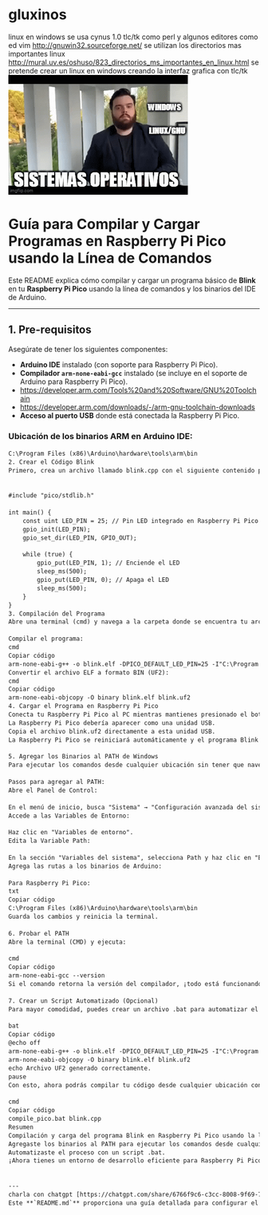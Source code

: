 # gluxinos
linux en windows 
se usa cynus 1.0
tlc/tk como perl
y algunos editores como ed vim http://gnuwin32.sourceforge.net/
se utilizan los directorios mas importantes linux http://mural.uv.es/oshuso/823_directorios_ms_importantes_en_linux.html
se pretende crear un linux en windows creando la interfaz grafica con tlc/tk
[![Alt text](89w4l0.gif)](https://www.youtube.com/watch?v=kNHYKyNpIcA)
 # Guía para Compilar y Cargar Programas en Raspberry Pi Pico usando la Línea de Comandos

Este README explica cómo compilar y cargar un programa básico de **Blink** en tu **Raspberry Pi Pico** usando la línea de comandos y los binarios del IDE de Arduino.

---

## 1. Pre-requisitos

Asegúrate de tener los siguientes componentes:

- **Arduino IDE** instalado (con soporte para Raspberry Pi Pico).
- **Compilador `arm-none-eabi-gcc`** instalado (se incluye en el soporte de Arduino para Raspberry Pi Pico).
- https://developer.arm.com/Tools%20and%20Software/GNU%20Toolchain
- https://developer.arm.com/downloads/-/arm-gnu-toolchain-downloads
- **Acceso al puerto USB** donde está conectada la Raspberry Pi Pico.

### Ubicación de los binarios ARM en Arduino IDE:
```txt
C:\Program Files (x86)\Arduino\hardware\tools\arm\bin
2. Crear el Código Blink
Primero, crea un archivo llamado blink.cpp con el siguiente contenido para encender y apagar el LED integrado en la Raspberry Pi Pico:


#include "pico/stdlib.h"

int main() {
    const uint LED_PIN = 25; // Pin LED integrado en Raspberry Pi Pico
    gpio_init(LED_PIN);
    gpio_set_dir(LED_PIN, GPIO_OUT);

    while (true) {
        gpio_put(LED_PIN, 1); // Enciende el LED
        sleep_ms(500);
        gpio_put(LED_PIN, 0); // Apaga el LED
        sleep_ms(500);
    }
}
3. Compilación del Programa
Abre una terminal (cmd) y navega a la carpeta donde se encuentra tu archivo blink.cpp. Luego, ejecuta los siguientes comandos para compilar y generar el archivo UF2.

Compilar el programa:
cmd
Copiar código
arm-none-eabi-g++ -o blink.elf -DPICO_DEFAULT_LED_PIN=25 -I"C:\Program Files (x86)\Arduino\hardware\arduino\mbed_rp2040\cores\arduino" -I"C:\Program Files (x86)\Arduino\hardware\arduino\mbed_rp2040\variants\RASPBERRY_PI_PICO" blink.cpp
Convertir el archivo ELF a formato BIN (UF2):
cmd
Copiar código
arm-none-eabi-objcopy -O binary blink.elf blink.uf2
4. Cargar el Programa en Raspberry Pi Pico
Conecta tu Raspberry Pi Pico al PC mientras mantienes presionado el botón BOOTSEL.
La Raspberry Pi Pico debería aparecer como una unidad USB.
Copia el archivo blink.uf2 directamente a esta unidad USB.
La Raspberry Pi Pico se reiniciará automáticamente y el programa Blink comenzará a ejecutarse, haciendo que el LED parpadee.

5. Agregar los Binarios al PATH de Windows
Para ejecutar los comandos desde cualquier ubicación sin tener que navegar a la carpeta específica, puedes agregar los binarios del compilador arm-none-eabi-gcc al PATH de Windows.

Pasos para agregar al PATH:
Abre el Panel de Control:

En el menú de inicio, busca "Sistema" → "Configuración avanzada del sistema".
Accede a las Variables de Entorno:

Haz clic en "Variables de entorno".
Edita la Variable Path:

En la sección "Variables del sistema", selecciona Path y haz clic en "Editar".
Agrega las rutas a los binarios de Arduino:

Para Raspberry Pi Pico:
txt
Copiar código
C:\Program Files (x86)\Arduino\hardware\tools\arm\bin
Guarda los cambios y reinicia la terminal.

6. Probar el PATH
Abre la terminal (CMD) y ejecuta:

cmd
Copiar código
arm-none-eabi-gcc --version
Si el comando retorna la versión del compilador, ¡todo está funcionando correctamente!

7. Crear un Script Automatizado (Opcional)
Para mayor comodidad, puedes crear un archivo .bat para automatizar el proceso de compilación y carga. Por ejemplo, crea un archivo llamado compile_pico.bat con el siguiente contenido:

bat
Copiar código
@echo off
arm-none-eabi-g++ -o blink.elf -DPICO_DEFAULT_LED_PIN=25 -I"C:\Program Files (x86)\Arduino\hardware\arduino\mbed_rp2040\cores\arduino" -I"C:\Program Files (x86)\Arduino\hardware\arduino\mbed_rp2040\variants\RASPBERRY_PI_PICO" %1
arm-none-eabi-objcopy -O binary blink.elf blink.uf2
echo Archivo UF2 generado correctamente.
pause
Con esto, ahora podrás compilar tu código desde cualquier ubicación con el siguiente comando:

cmd
Copiar código
compile_pico.bat blink.cpp
Resumen
Compilación y carga del programa Blink en Raspberry Pi Pico usando la línea de comandos.
Agregaste los binarios al PATH para ejecutar los comandos desde cualquier ubicación.
Automatizaste el proceso con un script .bat.
¡Ahora tienes un entorno de desarrollo eficiente para Raspberry Pi Pico! Si encuentras algún problema, no dudes en consultar o preguntar. 🚀😊


---
charla con chatgpt [https://chatgpt.com/share/6766f9c6-c3cc-8008-9f69-724a15089a0a]
Este **`README.md`** proporciona una guía detallada para configurar el entorno, compilar, y cargar un programa en tu Raspberry Pi Pico, así como cómo automatizar y optimizar el proceso en la línea de comandos.


